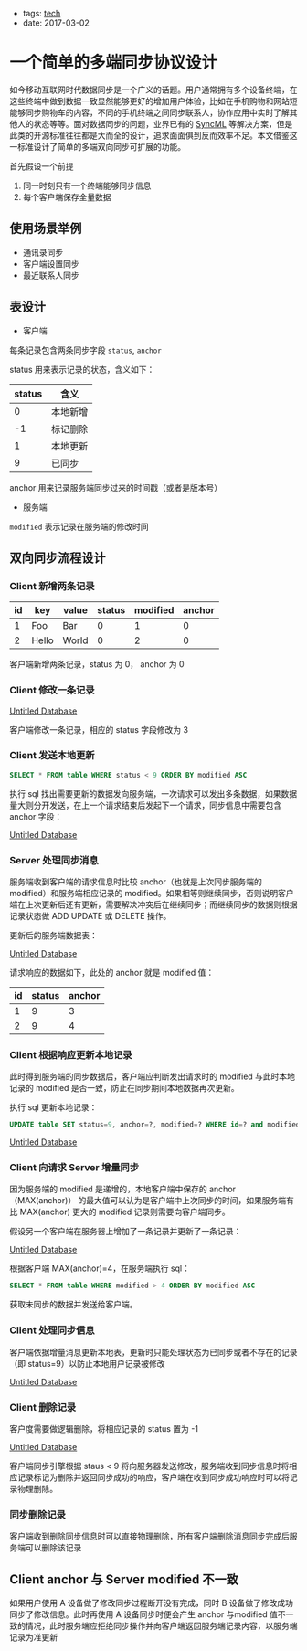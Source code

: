 - tags: [tech](/tags.md#tech)
- date: 2017-03-02

# 一个简单的多端同步协议设计

如今移动互联网时代数据同步是一个广义的话题。用户通常拥有多个设备终端，在这些终端中做到数据一致显然能够更好的增加用户体验，比如在手机购物和网站短能够同步购物车的内容，不同的手机终端之间同步联系人，协作应用中实时了解其他人的状态等等。面对数据同步的问题，业界已有的 [SyncML](https://en.wikipedia.org/wiki/SyncML) 等解决方案，但是此类的开源标准往往都是大而全的设计，追求面面俱到反而效率不足。本文借鉴这一标准设计了简单的多端双向同步可扩展的功能。

首先假设一个前提

1. 同一时刻只有一个终端能够同步信息
2. 每个客户端保存全量数据

## 使用场景举例

- 通讯录同步
- 客户端设置同步
- 最近联系人同步

## 表设计

- 客户端

每条记录包含两条同步字段 `status`, `anchor`

status 用来表示记录的状态，含义如下：

| status | 含义 |
| -- | -- |
|0|本地新增|
|-1|标记删除|
|1|本地更新|
|9|已同步|

anchor 用来记录服务端同步过来的时间戳（或者是版本号）

- 服务端

`modified` 表示记录在服务端的修改时间

## 双向同步流程设计

### Client 新增两条记录

|id|key|value|status|modified|anchor|
|--|--|--|--|--|--|
|1|Foo|Bar|0|1|0|
|2|Hello|World|0|2|0|

客户端新增两条记录，status 为 0， anchor 为 0

### Client 修改一条记录

[Untitled Database](2017%2003%2002%20%E4%B8%80%E4%B8%AA%E7%AE%80%E5%8D%95%E7%9A%84%E5%A4%9A%E7%AB%AF%E5%90%8C%E6%AD%A5%E5%8D%8F%E8%AE%AE%E8%AE%BE%E8%AE%A1%20%5Btech%5D%202d7fe00b6d374d24b0847f955daa19c6/Untitled%20Database%2012aedaf4acc940b68aeff37751f001ca.csv)

客户端修改一条记录，相应的 status 字段修改为 3

### Client 发送本地更新

```sql
SELECT * FROM table WHERE status < 9 ORDER BY modified ASC

```

执行 sql 找出需要更新的数据发向服务端，一次请求可以发出多条数据，如果数据量大则分开发送，在上一个请求结束后发起下一个请求，同步信息中需要包含 anchor 字段：

[Untitled Database](2017%2003%2002%20%E4%B8%80%E4%B8%AA%E7%AE%80%E5%8D%95%E7%9A%84%E5%A4%9A%E7%AB%AF%E5%90%8C%E6%AD%A5%E5%8D%8F%E8%AE%AE%E8%AE%BE%E8%AE%A1%20%5Btech%5D%202d7fe00b6d374d24b0847f955daa19c6/Untitled%20Database%207bc6dbf3ba1840f9b07e86ca066a3a59.csv)

### Server 处理同步消息

服务端收到客户端的请求信息时比较 anchor（也就是上次同步服务端的 modified）和服务端相应记录的 modified。如果相等则继续同步，否则说明客户端在上次更新后还有更新，需要解决冲突后在继续同步；而继续同步的数据则根据记录状态做 ADD UPDATE 或 DELETE 操作。

更新后的服务端数据表：

[Untitled Database](2017%2003%2002%20%E4%B8%80%E4%B8%AA%E7%AE%80%E5%8D%95%E7%9A%84%E5%A4%9A%E7%AB%AF%E5%90%8C%E6%AD%A5%E5%8D%8F%E8%AE%AE%E8%AE%BE%E8%AE%A1%20%5Btech%5D%202d7fe00b6d374d24b0847f955daa19c6/Untitled%20Database%202ed027640a574ebc8d37de9ad47891cd.csv)

请求响应的数据如下，此处的 anchor 就是 modified 值：

|id|status|anchor|
|--|--|--|
|1|9|3|
|2|9|4|

### Client 根据响应更新本地记录

此时得到服务端的同步数据后，客户端应判断发出请求时的 modified 与此时本地记录的 modified 是否一致，防止在同步期间本地数据再次更新。

执行 sql 更新本地记录：

```sql
UPDATE table SET status=9, anchor=?, modified=? WHERE id=? and modified=?

```

[Untitled Database](2017%2003%2002%20%E4%B8%80%E4%B8%AA%E7%AE%80%E5%8D%95%E7%9A%84%E5%A4%9A%E7%AB%AF%E5%90%8C%E6%AD%A5%E5%8D%8F%E8%AE%AE%E8%AE%BE%E8%AE%A1%20%5Btech%5D%202d7fe00b6d374d24b0847f955daa19c6/Untitled%20Database%20761b57bae650496fbe950b3e4ddcb27b.csv)

### Client 向请求 Server 增量同步

因为服务端的 modified 是递增的，本地客户端中保存的 anchor（MAX(anchor)） 的最大值可以认为是客户端中上次同步的时间，如果服务端有比 MAX(anchor) 更大的 modified 记录则需要向客户端同步。

假设另一个客户端在服务器上增加了一条记录并更新了一条记录：

[Untitled Database](2017%2003%2002%20%E4%B8%80%E4%B8%AA%E7%AE%80%E5%8D%95%E7%9A%84%E5%A4%9A%E7%AB%AF%E5%90%8C%E6%AD%A5%E5%8D%8F%E8%AE%AE%E8%AE%BE%E8%AE%A1%20%5Btech%5D%202d7fe00b6d374d24b0847f955daa19c6/Untitled%20Database%20033b0da2dc7c4a63b225c54eb6c67a26.csv)

根据客户端 MAX(anchor)=4，在服务端执行 sql：

```sql
SELECT * FROM table WHERE modified > 4 ORDER BY modified ASC

```

获取未同步的数据并发送给客户端。

### Client 处理同步信息

客户端依据增量消息更新本地表，更新时只能处理状态为已同步或者不存在的记录（即 status=9）以防止本地用户记录被修改

[Untitled Database](2017%2003%2002%20%E4%B8%80%E4%B8%AA%E7%AE%80%E5%8D%95%E7%9A%84%E5%A4%9A%E7%AB%AF%E5%90%8C%E6%AD%A5%E5%8D%8F%E8%AE%AE%E8%AE%BE%E8%AE%A1%20%5Btech%5D%202d7fe00b6d374d24b0847f955daa19c6/Untitled%20Database%2078c67e94febd4d14a536b582bc0923d7.csv)

### Client 删除记录

客户度需要做逻辑删除，将相应记录的 status 置为 -1

[Untitled Database](2017%2003%2002%20%E4%B8%80%E4%B8%AA%E7%AE%80%E5%8D%95%E7%9A%84%E5%A4%9A%E7%AB%AF%E5%90%8C%E6%AD%A5%E5%8D%8F%E8%AE%AE%E8%AE%BE%E8%AE%A1%20%5Btech%5D%202d7fe00b6d374d24b0847f955daa19c6/Untitled%20Database%20a8950f086505470f85b61ad4697ed742.csv)

客户端同步引擎根据 staus < 9 将向服务器发送修改，服务端收到同步信息时将相应记录标记为删除并返回同步成功的响应，客户端在收到同步成功响应时可以将记录物理删除。

### 同步删除记录

客户端收到删除同步信息时可以直接物理删除，所有客户端删除消息同步完成后服务端可以删除该记录

## Client anchor 与 Server modified 不一致

如果用户使用 A 设备做了修改同步过程断开没有完成，同时 B 设备做了修改成功同步了修改信息。此时再使用 A 设备同步时便会产生 anchor 与modified 值不一致的情况，此时服务端应拒绝同步操作并向客户端返回服务端记录内容，以服务端记录为准更新